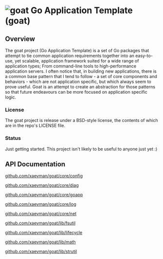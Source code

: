 
# ![goat](https://s3-us-west-2.amazonaws.com/xaevman-git/goat_icon.png) Go Application Template (goat)

## Overview
The goat project (Go Application Template) is a set of Go packages that attempt to tie common application requirements together into an easy-to-use, yet scalable, application framework suited for a wide range of application types; From command-line tools to high-performance application servers. I often notice that, in building new applications, there is a common base pattern that I tend to follow - a set of core components and behaviors - which are not application specific, but which always seem to prove useful. Goat is an attempt to create an abstraction for those patterns so that future endeavours can be more focused on application specific logic.

### License
The goat project is release under a BSD-style license, the contents of which are in the repo's LICENSE file.

### Status
Just getting started. This project isn't likely to be useful to anyone just yet :)

## API Documentation
[github.com/xaevman/goat/core/config](http://godoc.org/github.com/xaevman/goat/core/config)

[github.com/xaevman/goat/core/diag](http://godoc.org/github.com/xaevman/goat/core/diag)

[github.com/xaevman/goat/core/goapp](http://godoc.org/github.com/xaevman/goat/core/goapp)

[github.com/xaevman/goat/core/log](http://godoc.org/github.com/xaevman/goat/core/log)

[github.com/xaevman/goat/core/net](http://godoc.org/github.com/xaevman/goat/core/net)

[github.com/xaevman/goat/lib/fsutil](http://godoc.org/github.com/xaevman/goat/lib/fsutil)

[github.com/xaevman/goat/lib/lifecycle](http://godoc.org/github.com/xaevman/goat/lib/lifecycle)

[github.com/xaevman/goat/lib/math](http://godoc.org/github.com/xaevman/goat/lib/math)

[github.com/xaevman/goat/lib/strutil](http://godoc.org/github.com/xaevman/goat/lib/strutil)
